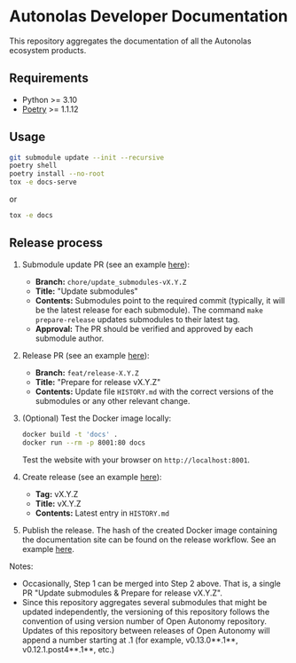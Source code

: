# Autonolas Developer Documentation

This repository aggregates the documentation of all the Autonolas ecosystem products.

## Requirements

* Python >= 3.10
* [Poetry](https://python-poetry.org/) >= 1.1.12

## Usage

```bash
git submodule update --init --recursive
poetry shell
poetry install --no-root
tox -e docs-serve
```

or

```bash
tox -e docs
```

## Release process

1. Submodule update PR (see an example [here](https://github.com/valory-xyz/docs/pull/27)):
    * **Branch:** `chore/update_submodules-vX.Y.Z`
    * **Title:** "Update submodules"
    * **Contents:** Submodules point to the required commit (typically, it will be the latest release for each submodule). The command `make prepare-release` updates submodules to their latest tag.
    * **Approval:** The PR should be verified and approved by each submodule author.

2. Release PR (see an example [here](https://github.com/valory-xyz/docs/pull/28)):
   * **Branch:** `feat/release-X.Y.Z`
   * **Title:** "Prepare for release vX.Y.Z"
   * **Contents:** Update file `HISTORY.md` with the correct versions of the submodules or any other relevant change.

3. (Optional) Test the Docker image locally:

    ```bash
    docker build -t 'docs' .
    docker run --rm -p 8001:80 docs
    ```

    Test the website with your browser on `http://localhost:8001`.

4. Create release (see an example [here](https://github.com/valory-xyz/docs/releases/tag/v0.10.0)):
   * **Tag:** vX.Y.Z
   * **Title:** vX.Y.Z
   * **Contents:** Latest entry in `HISTORY.md`

5. Publish the release. The hash of the created Docker image containing the documentation site can be found on the release workflow. See an example [here](https://github.com/valory-xyz/docs/actions/runs/4536574834/jobs/7993431764#step:8:24).

Notes:

* Occasionally, Step 1 can be merged into Step 2 above. That is, a single PR "Update submodules & Prepare for release vX.Y.Z".
* Since this repository aggregates several submodules that might be updated independently, the versioning of this repository follows the convention of using version number of Open Autonomy repository. Updates of this repository between releases of Open Autonomy will append a number starting at .1 (for example, v0.13.0**.1**, v0.12.1.post4**.1**, etc.)
